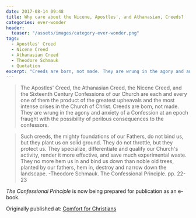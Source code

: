 ```yaml
---
date: 2017-08-14 09:48 
title: Why care about the Nicene, Apostles', and Athanasian, Creeds?
categories: ever-wonder
header:
  teaser: "/assets/images/category-ever-wonder.png"
tags:
  - Apostles' Creed
  - Nicene Creed
  - Athanasian Creed
  - Theodore Schmauk
  - Quotation
excerpt: "Creeds are born, not made. They are wrung in the agony and anxiety of a Confession at an epoch fraught with the possibility of perilous consequences to the confessors." 
---
```


>The Apostles' Creed, the Athanasian Creed, the Nicene Creed, and the Sixteenth Century Confessions of our Church are each and every one of them the product of the greatest upheavals and the most intense crises in the Church of Christ. Creeds are born, not made. They are wrung in the agony and anxiety of a Confession at an epoch fraught with the possibility of perilous consequences to the confessors. 

>Such creeds, the mighty foundations of our Fathers, do not bind us, but they plant us on solid ground. They do not throttle, but they protect us. They specialize, differentiate and qualify our Church's activity, render it more effective, and save much experimental waste. They no more hem us in and bind us down than noble old trees, planted by our fathers, hem in, destroy and narrow down the landscape. -Theodore Schmauk. The Confessional Principle. pp. 22-23


*The Confessional Principle* is now being prepared for publication as an e-book.  

<div>Originally published at: <a href='http://www.alecsatin.com/'>Comfort for Christians</a></div>
